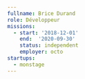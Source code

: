 ```yaml
---
fullname: Brice Durand
role: Développeur
missions:
  - start: '2018-12-01'
    end:  '2020-09-30'
    status: independent
    employer: octo
startups:
  - monstage
---
```

